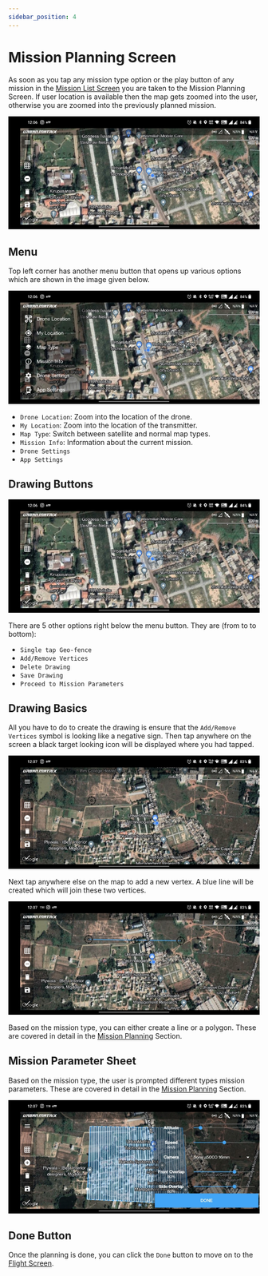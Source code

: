 ```yaml
---
sidebar_position: 4
---
```


# Mission Planning Screen

As soon as you tap any mission type option or the play button of any mission in the
[Mission List Screen](./mission-list-screen.md) you are taken to the Mission Planning Screen. If user location is
available then the map gets zoomed into the user, otherwise you are zoomed into the previously planned mission.

![Mission Planning Screen](./img/mission-planning-screen-intro.jpg)


## Menu

Top left corner has another menu button that opens up various options which are shown in the image given below.

![Menu](./img/mission-planning-screen-menu.jpg)

- `Drone Location`: Zoom into the location of the drone.
- `My Location`: Zoom into the location of the transmitter.
- `Map Type`: Switch between satellite and normal map types. 
- `Mission Info`: Information about the current mission.
- `Drone Settings`
- `App Settings`


## Drawing Buttons

![Drawing Buttons](./img/mission-planning-screen-intro.jpg)

There are 5 other options right below the menu button. They are (from to to bottom):

- `Single tap Geo-fence`
- `Add/Remove Vertices`
- `Delete Drawing`
- `Save Drawing`
- `Proceed to Mission Parameters`


## Drawing Basics

All you have to do to create the drawing is ensure that the `Add/Remove Vertices` symbol is looking like a negative
sign. Then tap anywhere on the screen a black target looking icon will be displayed where you had tapped.

![Create Drawing 1](./img/mission-planning-screen-create-drawing-1.jpg)

Next tap anywhere else on the map to add a new vertex. A blue line will be created which will join these two vertices.

![Create Drawing 2](./img/mission-planning-screen-create-drawing-2.jpg)

Based on the mission type, you can either create a line or a polygon. These are covered in detail in the
[Mission Planning](/docs/category/mission-planning) Section.


## Mission Parameter Sheet

Based on the mission type, the user is prompted different types mission parameters. These are covered in detail in the
[Mission Planning](/docs/category/mission-planning) Section.

![Mission Parameters](./img/mission-planning-screen-parameter-sheet.jpg)


## Done Button

Once the planning is done, you can click the `Done` button to move on to the [Flight Screen](./flight-screen.md).
